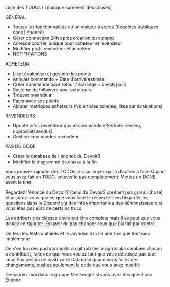 Liste des TODOs (Il manque surement des choses)

GÉNÉRAL
- Toutes les fonctionnalités qu'un visiteur à accès (Requêtes publiques dans l'énoncé)
- Gérer connection 24h après création du compte
- Adresse courriel unique pour acheteur et revendeur
- Modifier profil revendeur et acheteur
- NOTIFICATIONS

ACHETEUR
- Liker évaluation et gestion des points
- Annuler commande + Date d'arrivé estimée
- Créer commande pour retour / échange + check jours
- Système de followers pour acheteurs
- Trouver revendeur
- Payer avec ses points
- Ajouter métriques acheteurs (Nb articles achetés, likes sur évaluations)

REVENDEURS
- Update infos revendeur quand commande effectuée (revenu, nbproduitsVendus)
- Gestion commandes revendeur

PAS DU CODE
- Créer le database de l'énoncé du Devoir3
- Modifier le diagramme de classe à la fin

Vous pouvez rajouter des TODOs si vous voyez qqch d'autres à faire
Quand vous avez fait un TODO, enlever le pas complètement: Mettez un DONE avant le tiret

Regardez l'énoncé du Devoir2 (celui du Devoir3 contient pas grand-chose) et 
assurez-vous que ce que vous faite le respecte bien
Regarder les questions dans le Discord y'a des infos importantes des démonstrateurs
si vous êtes pas sûrs de certains trucs

Les attributs des classes devraient être complets mais il se peut que vous deviez
en rajouter. Essayer de pas changer ceux que j'ai fait par contre.

On fera les tests unitaires et le Javadoc à la fin une fois que tout sera implémenté

On s'en fou des push/commits du github (les insights aka combien chacun a contribué), 
faites ce que vous voulez tant que vous détruisez pas tout lmao
Pas besoin de push votre Database quand vous faites des changements, pushez seulement 
le code que vous avez modifié

Demandez moi dans le groupe Messenger si vous avez des questions 
Étienne